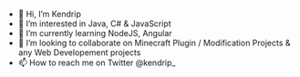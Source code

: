 - 👋 Hi, I’m Kendrip
- 👀 I’m interested in Java, C# & JavaScript
- 🌱 I’m currently learning NodeJS, Angular
- 💞️ I’m looking to collaborate on Minecraft Plugin / Modification Projects & any Web Developement projects
- 📫 How to reach me on Twitter @kendrip_

<!---
Kendrip/Kendrip is a ✨ special ✨ repository because its `README.md` (this file) appears on your GitHub profile.
You can click the Preview link to take a look at your changes.
--->
